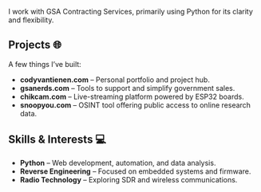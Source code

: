 I work with GSA Contracting Services, primarily using Python for its clarity and flexibility.

## Projects 🌐

A few things I’ve built:

* **codyvantienen.com** – Personal portfolio and project hub.
* **gsanerds.com** – Tools to support and simplify government sales.
* **chikcam.com** – Live-streaming platform powered by ESP32 boards.
* **snoopyou.com** – OSINT tool offering public access to online research data.

## Skills & Interests 💻

* **Python** – Web development, automation, and data analysis.
* **Reverse Engineering** – Focused on embedded systems and firmware.
* **Radio Technology** – Exploring SDR and wireless communications.





